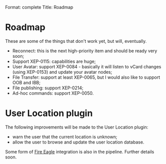 Format: complete
Title: Roadmap

Roadmap
=======

These are some of the things that don't work yet, but will, eventually.

 * Reconnect: this is the next high-priority item and should be ready
   very soon;
 * Support XEP-0115: capabilities are huge;
 * User Avatar: support XEP-0084 - basically it will listen to vCard
   changes (using XEP-0153) and update your avatar nodes;
 * File Transfer: support at least XEP-0065, but I would also like to
   support OOB and IBB;
 * File publishing: support XEP-0214;
 * Ad-hoc commands: support XEP-0050.


User Location plugin
====================

The following improvements will be made to the User Location plugin:

 * warn the user that the current location is unknown;
 * allow the user to browse and update the user location database.

Some form of [Fire Eagle](http://fireeagle.yahoo.net/ "Welcome to Fire Eagle!")
integration is also in the pipeline. Further details soon.
